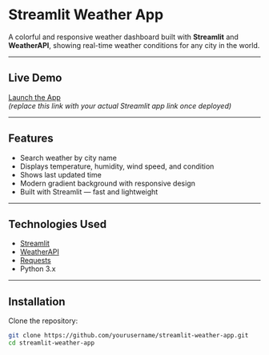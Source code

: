 # Streamlit Weather App

A colorful and responsive weather dashboard built with **Streamlit** and **WeatherAPI**, showing real-time weather conditions for any city in the world.

---

## Live Demo
[Launch the App](https://yourusername-streamlit-weather-app.streamlit.app/)  
*(replace this link with your actual Streamlit app link once deployed)*

---

## Features
-  Search weather by city name  
-  Displays temperature, humidity, wind speed, and condition  
-  Shows last updated time  
-  Modern gradient background with responsive design  
-  Built with Streamlit — fast and lightweight  

---

##  Technologies Used
- [Streamlit](https://streamlit.io/)  
- [WeatherAPI](https://www.weatherapi.com/)  
- [Requests](https://pypi.org/project/requests/)  
- Python 3.x  

---

##  Installation

Clone the repository:
```bash
git clone https://github.com/yourusername/streamlit-weather-app.git
cd streamlit-weather-app
